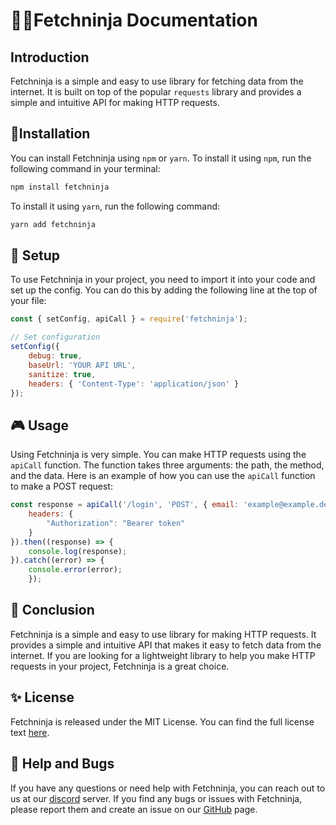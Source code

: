 # 🐱‍👤Fetchninja Documentation


## Introduction
Fetchninja is a simple and easy to use library for fetching data from the internet. It is built on top of the popular `requests` library and provides a simple and intuitive API for making HTTP requests.

## 🔨Installation
You can install Fetchninja using `npm` or `yarn`. To install it using `npm`, run the following command in your terminal:

```bash
npm install fetchninja
```

To install it using `yarn`, run the following command:

```bash
yarn add fetchninja
```

## 🎯 Setup
To use Fetchninja in your project, you need to import it into your code and set up the config. You can do this by adding the following line at the top of your file:

```javascript
const { setConfig, apiCall } = require('fetchninja');

// Set configuration
setConfig({
    debug: true,
    baseUrl: 'YOUR API URL',
    sanitize: true,
    headers: { 'Content-Type': 'application/json' }
});

```

## 🎮 Usage
Using Fetchninja is very simple. You can make HTTP requests using the `apiCall` function. The function takes three arguments: the path, the method, and the data. Here is an example of how you can use the `apiCall` function to make a POST request:
```javascript
const response = apiCall('/login', 'POST', { email: 'example@example.de', password: "the password" }, {
    headers: {
        "Authorization": "Bearer token"
    }
}).then((response) => {
    console.log(response);
}).catch((error) => {
    console.error(error);
    });
```

## 💫 Conclusion
Fetchninja is a simple and easy to use library for making HTTP requests. It provides a simple and intuitive API that makes it easy to fetch data from the internet. If you are looking for a lightweight library to help you make HTTP requests in your project, Fetchninja is a great choice.


## ✨ License
Fetchninja is released under the MIT License. You can find the full license text [here]("").

## 🐞 Help and Bugs
If you have any questions or need help with Fetchninja, you can reach out to us at our [discord](https://discord.gg/q93PD8pBgy) server.
If you find any bugs or issues with Fetchninja, please report them and create an issue on our [GitHub](https://github.com/rgxdev/fetchnia) page.




